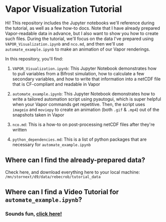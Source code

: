 # Vapor Visualization Tutorial

Hi! This repository includes the Jupyter notebooks we'll reference during the tutorial, as well as a few how-to docs. Note that I have already prepared Vapor-readable data in advance, but I also want to show you how to create such files. During the tutorial, we'll focus on the data I've prepared using `VAPOR_Visualization.ipynb` and `nco.md`, and then we'll use `automate_example.ipynb` to make an animation of our Vapor renderings. 

In this repository, you'll find:

1. `VAPOR_Visualization.ipynb`: This Jupyter Notebook demonstrates how to pull variables from a Bifrost simulation, how to calculate a few secondary variables, and how to write that information into a netCDF file that is CF-compliant and readable in Vapor

2. `automate_example.ipynb`: This Jupyter Notebook demonstrates how to write a tailored automation script using pyautogui, which is super helpful when your Vapor commands get repetitive. Then, the script uses `imageio` and `moviepy` to create an animation (both `.gif` & `.mp4`) out of the snapshots taken in Vapor

3. `nco.md`: This is a how-to on post-processing netCDF files after they're written

4. `python_dependencies.md`: This is a list of python packages that are necessary for `automate_example.ipynb`

## Where can I find the already-prepared data?

Check here, and download everything here to your local machine: `/mn/stornext/d9/data/rebecrob/tutorial_data`

## Where can I find a Video Tutorial for `automate_example.ipynb`? 
### Sounds fun, [click here!](https://www.dropbox.com/s/njxc6xc50iojm0h/vapor_tutorial.mp4?dl=0)
